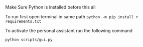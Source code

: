 Make Sure Python is installed before this all

To run first open terminal in same path
```python -m pip install r requirements.txt```

To activate the personal assistant run the following command

```python scripts/gui.py```
